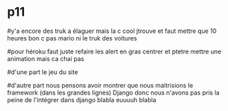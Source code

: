 # p11

#y'a encore des truk a élaguer mais la c cool jtrouve et faut mettre que 10 heures bon c pas mario ni le truk des voitures

#pour héroku faut juste refaire les alert en gras centrer et ptetre mettre une animation mais ca chai pas

#d'une part le jeu du site

#d'autre part nous pensons avoir montrer que nous maitrisions le framework (dans les grandes lignes) Django donc nous n'avons pas pris la peine de l'intégrer dans django blabla euuuuh blabla 


